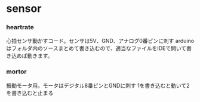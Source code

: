 # sensor

### heartrate
心拍センサ動かすコード。センサは5V、GND、アナログ0番ピンに刺す
arduinoはフォルダ内のソースまとめて書き込むので、適当なファイルをIDEで開いて書き込めば動きます。

### mortor
振動モータ用。モータはデジタル8番ピンとGNDに刺す
1を書き込むと動いて2を書き込むと止まる
